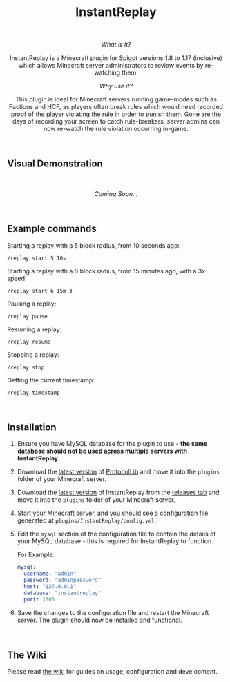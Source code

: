 <div align="center">

# InstantReplay

<br>

_What is it?_

InstantReplay is a Minecraft plugin for Spigot versions 1.8 to 1.17 (inclusive) which allows Minecraft server
administrators to review events by re-watching them.

_Why use it?_

This plugin is ideal for Minecraft servers running game-modes such as Factions and HCF, as players often break rules
which would need recorded proof of the player violating the rule in order to punish them. Gone are the days of recording
your screen to catch rule-breakers, server admins can now re-watch the rule violation occurring in-game.

</div>

<br>

## Visual Demonstration

<br>

<div align="center">

_Coming Soon..._

</div>

<br>

## Example commands

Starting a replay with a 5 block radius, from 10 seconds ago:

```
/replay start 5 10s
```

Starting a replay with a 6 block radius, from 15 minutes ago, with a 3x speed:

```
/replay start 6 15m 3
```

Pausing a replay:

```
/replay pause
```

Resuming a replay:

```
/replay resume
```

Stopping a replay:

```
/replay stop
```

Getting the current timestamp:

```
/replay timestamp
```

<br>

## Installation

1. Ensure you have MySQL database for the plugin to use - **the same database should not be used across multiple servers
   with InstantReplay.**
2. Download the [latest version](https://github.com/dmulloy2/ProtocolLib/releases/latest)
   of [ProtocolLib](https://github.com/dmulloy2/ProtocolLib) and move it into the `plugins` folder of your Minecraft
   server.
3. Download the [latest version](https://github.com/Ben-D-Anderson/InstantReplay/releases/latest) of InstantReplay from
   the [releases tab](https://github.com/Ben-D-Anderson/InstantReplay/releases) and move it into the `plugins` folder of
   your Minecraft server.
4. Start your Minecraft server, and you should see a configuration file generated at `plugins/InstantReplay/config.yml`.
5. Edit the `mysql` section of the configuration file to contain the details of your MySQL database - this is required
   for InstantReplay to function.

   For Example:
      ```yaml
      mysql:
        username: "admin"
        password: "adminpassword"
        host: "127.0.0.1"
        database: "instantreplay"
        port: 3306
      ```

6. Save the changes to the configuration file and restart the Minecraft server. The plugin should now be installed and
   functional.

<br>

## The Wiki

Please read [the wiki](https://github.com/Ben-D-Anderson/InstantReplay/wiki) for guides on usage, configuration and
development.